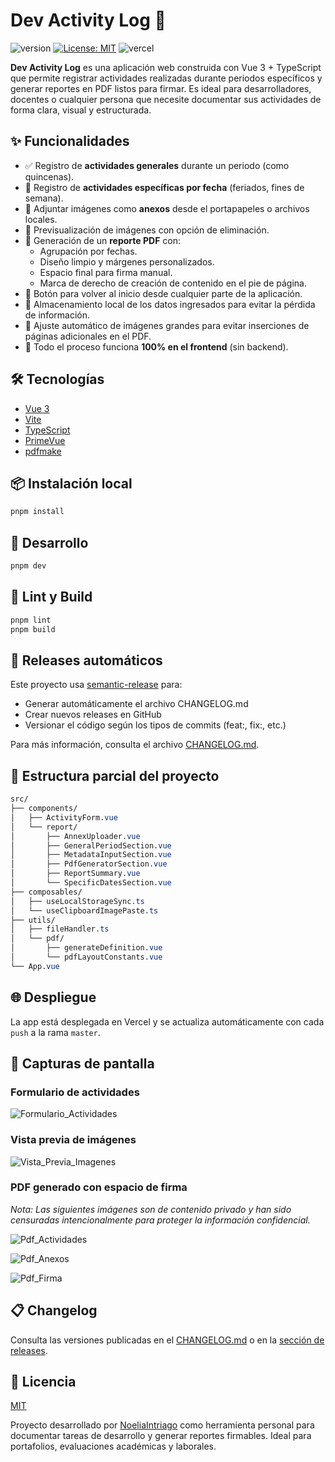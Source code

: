 # Dev Activity Log 🧾

![version](https://img.shields.io/badge/version-1.0.0-blue.svg)
[![License: MIT](https://img.shields.io/badge/License-MIT-yellow.svg)](LICENSE)
![vercel](https://img.shields.io/badge/deploy-vercel-brightgreen)

**Dev Activity Log** es una aplicación web construida con Vue 3 + TypeScript que permite registrar actividades realizadas durante periodos específicos y generar reportes en PDF listos para firmar. Es ideal para desarrolladores, docentes o cualquier persona que necesite documentar sus actividades de forma clara, visual y estructurada.

## ✨ Funcionalidades

- ✅ Registro de **actividades generales** durante un periodo (como quincenas).
- 📅 Registro de **actividades específicas por fecha** (feriados, fines de semana).
- 📎 Adjuntar imágenes como **anexos** desde el portapapeles o archivos locales.
- 👀 Previsualización de imágenes con opción de eliminación.
- 📄 Generación de un **reporte PDF** con:
  - Agrupación por fechas.
  - Diseño limpio y márgenes personalizados.
  - Espacio final para firma manual.
  - Marca de derecho de creación de contenido en el pie de página.
- 🔄 Botón para volver al inicio desde cualquier parte de la aplicación.
- 📀 Almacenamiento local de los datos ingresados para evitar la pérdida de información.
- 🔢 Ajuste automático de imágenes grandes para evitar inserciones de páginas adicionales en el PDF.
- 💾 Todo el proceso funciona **100% en el frontend** (sin backend).

## 🛠️ Tecnologías

- [Vue 3](https://vuejs.org/)
- [Vite](https://vitejs.dev/)
- [TypeScript](https://www.typescriptlang.org/)
- [PrimeVue](https://primevue.org/)
- [pdfmake](https://pdfmake.github.io/docs/)

## 📦 Instalación local

```bash
pnpm install
```

## 🔧 Desarrollo

```bash
pnpm dev
```

## 🧪 Lint y Build

```bash
pnpm lint
pnpm build
```

## 🔄 Releases automáticos

Este proyecto usa [semantic-release](https://semantic-release.gitbook.io/) para:

- Generar automáticamente el archivo CHANGELOG.md
- Crear nuevos releases en GitHub
- Versionar el código según los tipos de commits (feat:, fix:, etc.)

Para más información, consulta el archivo [CHANGELOG.md](/CHANGELOG.md).

## 📁 Estructura parcial del proyecto

```css
src/
├── components/
│   ├── ActivityForm.vue
│   └── report/
│       ├── AnnexUploader.vue
│       ├── GeneralPeriodSection.vue
│       ├── MetadataInputSection.vue
│       ├── PdfGeneratorSection.vue
│       ├── ReportSummary.vue
│       └── SpecificDatesSection.vue
├── composables/
│   ├── useLocalStorageSync.ts
│   └── useClipboardImagePaste.ts
├── utils/
│   ├── fileHandler.ts
│   └── pdf/
│       ├── generateDefinition.vue
│       └── pdfLayoutConstants.vue
└── App.vue
```

## 🌐 Despliegue

La app está desplegada en Vercel y se actualiza automáticamente con cada `push` a la rama `master`.

## 📸 Capturas de pantalla

### Formulario de actividades

![Formulario_Actividades](https://github.com/user-attachments/assets/5c339661-28db-4b3c-9a0d-f62dac8c4435)

### Vista previa de imágenes

![Vista_Previa_Imagenes](https://github.com/user-attachments/assets/6b4ae44d-99c3-4e9f-975d-b6a5e4d1d2fc)

### PDF generado con espacio de firma

_Nota: Las siguientes imágenes son de contenido privado y han sido censuradas intencionalmente para proteger la información confidencial._

![Pdf_Actividades](https://github.com/user-attachments/assets/d1cd4636-e91c-414e-9037-3f45957dd160)

![Pdf_Anexos](https://github.com/user-attachments/assets/19830a78-220a-43ef-a341-42ed3f921eb1)

![Pdf_Firma](https://github.com/user-attachments/assets/252b5771-3cc4-45a1-a576-4ef1b9e56a80)
                               
## 📋 Changelog

Consulta las versiones publicadas en el [CHANGELOG.md](/CHANGELOG.md) o en la [sección de releases](https://github.com/NoeliaIntriago/dev-activity-log/releases).

## 📜 Licencia

[MIT](/LICENSE)

Proyecto desarrollado por [NoeliaIntriago](https://github.com/NoeliaIntriago) como herramienta personal para documentar tareas de desarrollo y generar reportes firmables. Ideal para portafolios, evaluaciones académicas y laborales.
